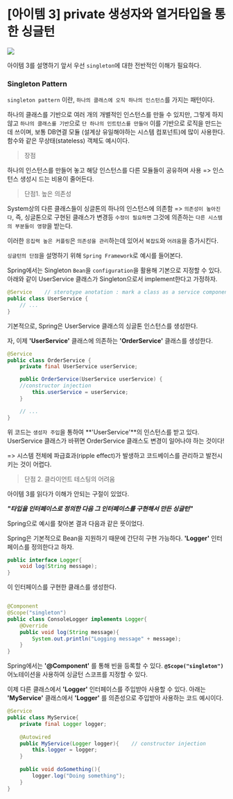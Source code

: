 # [아이템 3] private 생성자와 열거타입을 통한 싱글턴

![](https://velog.velcdn.com/images/trendsetter/post/93bf9146-a7de-4486-809a-6774c3903085/image.jpg)


아이템 3를 설명하기 앞서 우선 `singleton`에 대한 전반적인 이해가 필요하다.
### Singleton Pattern

`singleton pattern` 이란, `하나의 클래스에 오직 하나의 인스턴스`를 가지는 패턴이다.

하나의 클래스를 기반으로 여러 개의 개별적인 인스턴스를 만들 수 있지만, 그렇게 하지 않고 `하나의 클래스를 기반`으로 `단 하나의 인트턴스를 만들어` 이를 기반으로 로직을 만드는데 쓰이며, 보통 DB연결 모듈 (설계상 유일해야하는 시스템 컴포넌트)에 많이 사용한다. 함수와 같은 무상태(stateless) 객체도 예시이다.

>장점

하나의 인스턴스를 만들어 놓고 해당 인스턴스를 다른 모듈들이 공유하며 사용
=> 인스턴스 생성시 드는 비용이 줄어든다.

> 단점1. 높은 의존성

System상의 다른 클래스들이 싱글톤의 하나의 인스턴스에 의존함
=> `의존성이 높아진다`, 즉, 싱글톤으로 구현된 클래스가 변경등 `수정이 필요하면` 그것에 의존하는 `다른 시스템의 부분들이 영향`을 받는다.

이러한 `응집력 높은 커플링`은 `의존성을 관리`하는데 있어서 `복잡도`와 `어려움`을 증가시킨다.

`싱글턴의 단점`을 설명하기 위해 `Spring Framework`로 예시를 들어본다.

Spring에서는 Singleton `Bean`을 `configuration`을 활용해 기본으로 지정할 수 있다.
아래와 같이 UserService 클래스가 Singleton으로서 implement한다고 가정하자.

```java
@Service	// sterotype anotation : mark a class as a service component 
public class UserService {
    // ...
}
```
기본적으로, Spring은 UserService 클래스의 싱글톤 인스턴스를 생성한다.

자, 이제  **'UserService'** 클래스에 의존하는 **'OrderService'** 클래스를 생성한다.

```java
@Service
public class OrderService {
    private final UserService userService;

    public OrderService(UserService userService) { 
    //constructor injection
        this.userService = userService;
    }

    // ...
}
```
위 코드는 `생성자 주입`을 통하여 **'UserService'**의 인스턴스를 받고 있다. UserService 클래스가 바뀌면 OrderService 클래스도 변경이 일어나야 하는 것이다!

=> 시스템 전체에 파급효과(ripple effect)가 발생하고 코드베이스를 관리하고 발전시키는 것이 어렵다.

> 단점 2. 클라이언트 테스팅의 어려움

아이템 3를 읽다가 이해가 안되는 구절이 있었다.


**_"타입을 인터페이스로 정의한 다음 그 인터페이스를 구현해서 만든 싱글턴"_**

Spring으로 예시를 찾아본 결과 다음과 같은 뜻이었다.

Spring은 기본적으로 Bean을 지원하기 때문에 간단히 구현 가능하다.
**'Logger'** 인터페이스를 정의한다고 하자.
```java
public interface Logger{
	void log(String message);
}
```
이 인터페이스를 구현한 클래스를 생성한다.
```java

@Component
@Scope("singleton")
public class ConsoleLogger implements Logger{
	@Override
    public void log(String message){
    	System.out.println("Logging message" + message);
    }
}
```
Spring에서는 **'@Component'** 를 통해 빈을 등록할 수 있다.
**`@Scope("singleton")`** 어노테이션을 사용하여 싱글턴 스코프를 지정할 수 있다.

이제 다른 클래스에서 **'Logger'** 인터페이스를 주입받아 사용할 수 있다. 아래는 **'MyService'** 클래스에서 **'Logger'** 를 의존성으로 주입받아  사용하는 코드 예시이다.
```java
@Service
public class MyService{
	private final Logger logger;
    
    @Autowired
    public MyService(Logger logger){	// constructor injection
    	this.logger = logger;
    }
    
    public void doSomething(){
    	logger.log("Doing something");
    }
}
``` 




